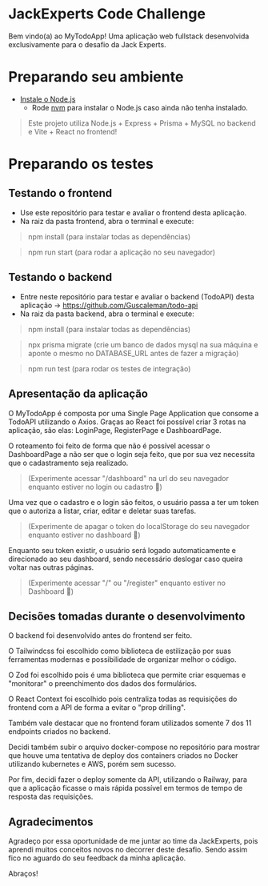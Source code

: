 # JackExperts Code Challenge

Bem vindo(a) ao MyTodoApp! Uma aplicação web fullstack desenvolvida exclusivamente para o desafio da Jack Experts.

# Preparando seu ambiente 

- [Instale o Node.js](https://nodejs.org/en/download/)
  - Rode [nvm](https://github.com/nvm-sh/nvm#installing-and-updating) para instalar o Node.js caso ainda não tenha instalado.

> Este projeto utiliza Node.js + Express + Prisma + MySQL no backend e Vite + React no frontend!

# Preparando os testes

## Testando o frontend

-  Use este repositório para testar e avaliar o frontend desta aplicação.
-  Na raiz da pasta frontend, abra o terminal e execute:
> npm install (para instalar todas as dependências)

> npm run start (para rodar a aplicação no seu navegador)

## Testando o backend

-  Entre neste repositório para testar e avaliar o backend (TodoAPI) desta aplicação -> https://github.com/Guscaleman/todo-api
-  Na raiz da pasta backend, abra o terminal e execute:
> npm install (para instalar todas as dependências)

> npx prisma migrate (crie um banco de dados mysql na sua máquina e aponte o mesmo no DATABASE_URL antes de fazer a migração)

> npm run test (para rodar os testes de integração)

## Apresentação da aplicação

O MyTodoApp é composta por uma Single Page Application que consome a TodoAPI utilizando o Axios. Graças ao React foi possível criar 3 rotas na aplicação, são elas: LoginPage, RegisterPage e DashboardPage.

O roteamento foi feito de forma que não é possível acessar o DashboardPage a não ser que o login seja feito, que por sua vez necessita que o cadastramento seja realizado. 

> (Experimente acessar "/dashboard" na url do seu navegador enquanto estiver no login ou cadastro 👀)

Uma vez que o cadastro e o login são feitos, o usuário passa a ter um token que o autoriza a listar, criar, editar e deletar suas tarefas.

> (Experimente de apagar o token do localStorage do seu navegador enquanto estiver no dashboard 👀)

Enquanto seu token existir, o usuário será logado automaticamente e direcionado ao seu dashboard, sendo necessário deslogar caso queira voltar nas outras páginas. 

> (Experimente acessar "/" ou "/register" enquanto estiver no Dashboard 👀)

## Decisões tomadas durante o desenvolvimento

O backend foi desenvolvido antes do frontend ser feito.

O Tailwindcss foi escolhido como biblioteca de estilização por suas ferramentas modernas e possibilidade de organizar melhor o código.

O Zod foi escolhido pois é uma biblioteca que permite criar esquemas e "monitorar" o preenchimento dos dados dos formulários.

O React Context foi escolhido pois centraliza todas as requisições do frontend com a API de forma a evitar o "prop drilling".

Também vale destacar que no frontend foram utilizados somente 7 dos 11 endpoints criados no backend.

Decidi também subir o arquivo docker-compose no repositório para mostrar que houve uma tentativa de deploy dos containers criados no Docker utilizando kubernetes e AWS, porém sem sucesso.

Por fim, decidi fazer o deploy somente da API, utilizando o Railway, para que a aplicação ficasse o mais rápida possível em termos de tempo de resposta das requisições.

## Agradecimentos

Agradeço por essa oportunidade de me juntar ao time da JackExperts, pois aprendi muitos conceitos novos no decorrer deste desafio. Sendo assim fico no aguardo do seu feedback da minha aplicação.

Abraços! 
